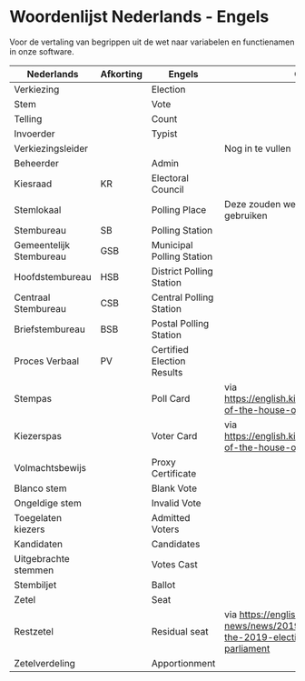 # Woordenlijst Nederlands - Engels
Voor de vertaling van begrippen uit de wet naar variabelen en functienamen in onze software.

| Nederlands | Afkorting | Engels | Opmerkingen |
|------------|-----------|--------|-------------|
| Verkiezing | | Election | |
| Stem | | Vote | |
| Telling | | Count | |
| Invoerder | | Typist | |
| Verkiezingsleider | | | Nog in te vullen |
| Beheerder | | Admin | |
| Kiesraad | KR | Electoral Council | |
| Stemlokaal | | Polling Place | Deze zouden we in de code niet moeten gebruiken |
| Stembureau | SB | Polling Station | |
| Gemeentelijk Stembureau | GSB | Municipal Polling Station | |
| Hoofdstembureau | HSB | District Polling Station | |
| Centraal Stembureau | CSB | Central Polling Station | |
| Briefstembureau | BSB | Postal Polling Station | |
| Proces Verbaal | PV | Certified Election Results | |
| Stempas | | Poll Card | via https://english.kiesraad.nl/elections/elections-of-the-house-of-representatives |
| Kiezerspas | | Voter Card | via https://english.kiesraad.nl/elections/elections-of-the-house-of-representatives |
| Volmachtsbewijs | | Proxy Certificate | |
| Blanco stem | | Blank Vote | |
| Ongeldige stem | | Invalid Vote | |
| Toegelaten kiezers | | Admitted Voters | |
| Kandidaten | | Candidates | |
| Uitgebrachte stemmen | | Votes Cast | |
| Stembiljet | | Ballot | |
| Zetel | | Seat | |
| Restzetel | | Residual seat | via https://english.kiesraad.nl/latest-news/news/2019/06/04/official-results-of-the-2019-elections-tot-the-european-parliament |
| Zetelverdeling | | Apportionment | |
